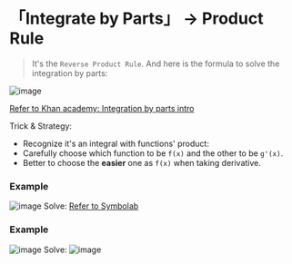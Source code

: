 # 「Integrate by Parts」 → Product Rule

> It's the `Reverse Product Rule`. 
And here is the formula to solve the integration by parts: 

![image](https://user-images.githubusercontent.com/14041622/46245748-b7209500-c425-11e8-81b4-30fe4c1078ce.png)


[Refer to Khan academy: Integration by parts intro](https://www.khanacademy.org/math/ap-calculus-bc/bc-antiderivatives-ftc/modal/v/deriving-integration-by-parts-formula)

Trick & Strategy:
- Recognize it's an integral with functions' product:
- Carefully choose which function to be `f(x)` and the other to be `g'(x)`.
- Better to choose  the **easier** one as `f(x)` when taking derivative.

### Example
![image](https://user-images.githubusercontent.com/14041622/41225746-1df96be2-6da2-11e8-9cc4-4609c162e9f5.png)
Solve:
[Refer to Symbolab](https://www.symbolab.com/solver/step-by-step/%5Cint_%7B0%7D%5E%7B%5Cpi%7D%20x%5Ccdot%20sin%5Cleft(2x%5Cright)dx)



### Example
![image](https://user-images.githubusercontent.com/14041622/46245780-33b37380-c426-11e8-9fe0-256383846f71.png)
Solve:
![image](https://user-images.githubusercontent.com/14041622/46245801-75441e80-c426-11e8-99db-bc73e1fbfec3.png)

